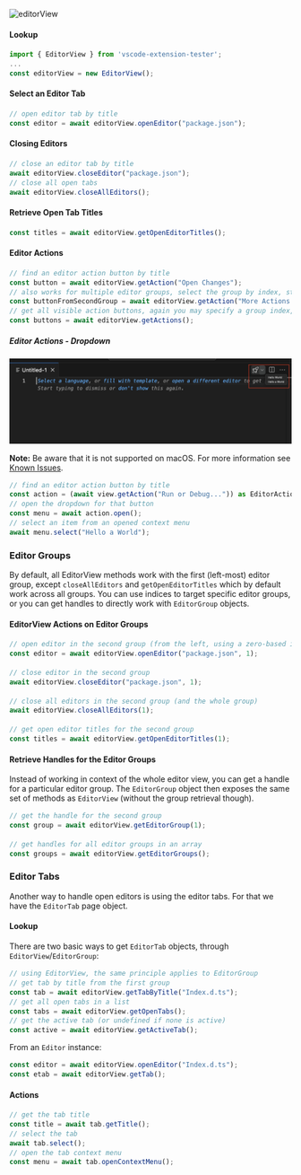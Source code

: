 ![editorView](https://user-images.githubusercontent.com/4181232/56643169-5f73a080-6679-11e9-8b16-13f4b5f11a35.png)

#### Lookup

```typescript
import { EditorView } from 'vscode-extension-tester';
...
const editorView = new EditorView();
```

#### Select an Editor Tab

```typescript
// open editor tab by title
const editor = await editorView.openEditor("package.json");
```

#### Closing Editors

```typescript
// close an editor tab by title
await editorView.closeEditor("package.json");
// close all open tabs
await editorView.closeAllEditors();
```

#### Retrieve Open Tab Titles

```typescript
const titles = await editorView.getOpenEditorTitles();
```

#### Editor Actions

```typescript
// find an editor action button by title
const button = await editorView.getAction("Open Changes");
// also works for multiple editor groups, select the group by index, starting with 0 from the left
const buttonFromSecondGroup = await editorView.getAction("More Actions...", 1);
// get all visible action buttons, again you may specify a group index, default is 0
const buttons = await editorView.getActions();
```

##### Editor Actions - Dropdown

![editorActionsDropdown](images/editorActions-dropdown.png)

**Note:** Be aware that it is not supported on macOS. For more information see [Known Issues](https://github.com/redhat-developer/vscode-extension-tester/blob/main/KNOWN_ISSUES.md).

```typescript
// find an editor action button by title
const action = (await view.getAction("Run or Debug...")) as EditorActionDropdown;
// open the dropdown for that button
const menu = await action.open();
// select an item from an opened context menu
await menu.select("Hello a World");
```

### Editor Groups

By default, all EditorView methods work with the first (left-most) editor group, except `closeAllEditors` and `getOpenEditorTitles` which by default work across all groups. You can use indices to target specific editor groups, or you can get handles to directly work with `EditorGroup` objects.

#### EditorView Actions on Editor Groups

```typescript
// open editor in the second group (from the left, using a zero-based index)
const editor = await editorView.openEditor("package.json", 1);

// close editor in the second group
await editorView.closeEditor("package.json", 1);

// close all editors in the second group (and the whole group)
await editorView.closeAllEditors(1);

// get open editor titles for the second group
const titles = await editorView.getOpenEditorTitles(1);
```

#### Retrieve Handles for the Editor Groups

Instead of working in context of the whole editor view, you can get a handle for a particular editor group. The `EditorGroup` object then exposes the same set of methods as `EditorView` (without the group retrieval though).

```typescript
// get the handle for the second group
const group = await editorView.getEditorGroup(1);

// get handles for all editor groups in an array
const groups = await editorView.getEditorGroups();
```

### Editor Tabs

Another way to handle open editors is using the editor tabs. For that we have the `EditorTab` page object.

#### Lookup

There are two basic ways to get `EditorTab` objects, through `EditorView`/`EditorGroup`:

```typescript
// using EditorView, the same principle applies to EditorGroup
// get tab by title from the first group
const tab = await editorView.getTabByTitle("Index.d.ts");
// get all open tabs in a list
const tabs = await editorView.getOpenTabs();
// get the active tab (or undefined if none is active)
const active = await editorView.getActiveTab();
```

From an `Editor` instance:

```typescript
const editor = await editorView.openEditor("Index.d.ts");
const etab = await editorView.getTab();
```

#### Actions

```typescript
// get the tab title
const title = await tab.getTitle();
// select the tab
await tab.select();
// open the tab context menu
const menu = await tab.openContextMenu();
```
